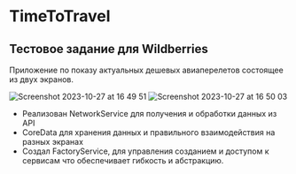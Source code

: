 # TimeToTravel

## Тестовое задание для Wildberries

Приложение по показу актуальных дешевых авиаперелетов состоящее из двух экранов.

![Screenshot 2023-10-27 at 16 49 51](https://github.com/S0koloff/TimeToTravel/assets/110035328/ca0cbb2d-99ba-4f32-ad75-3d83cc9314ff)
![Screenshot 2023-10-27 at 16 50 03](https://github.com/S0koloff/TimeToTravel/assets/110035328/ea1b418e-a00c-416d-bc92-9c0125ef2812)

* Реализован NetworkService для получения и обработки данных из API
* CoreData для хранения данных и правильного взаимодействия на разных экранах
* Создал FactoryService, для управления созданием и доступом к сервисам что обеспечивает гибкость и абстракцию.
